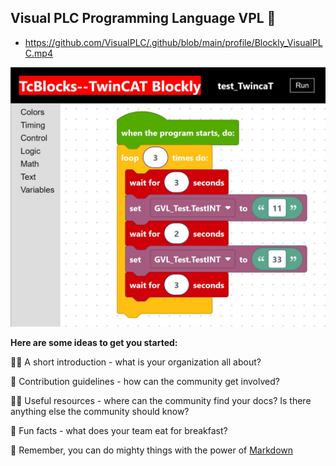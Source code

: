 ## Visual PLC Programming Language VPL 👋

- https://github.com/VisualPLC/.github/blob/main/profile/Blockly_VisualPLC.mp4

![Visual_PLC](https://github.com/VisualPLC/.github/blob/main/profile/Visual%20PLC%20Programming%20Language%20VPL.JPG)


**Here are some ideas to get you started:**

🙋‍♀️ A short introduction - what is your organization all about?

🌈 Contribution guidelines - how can the community get involved?

👩‍💻 Useful resources - where can the community find your docs? Is there anything else the community should know?

🍿 Fun facts - what does your team eat for breakfast?

🧙 Remember, you can do mighty things with the power of [Markdown](https://docs.github.com/github/writing-on-github/getting-started-with-writing-and-formatting-on-github/basic-writing-and-formatting-syntax)

